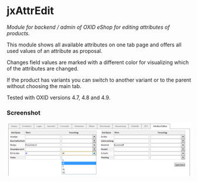 # jxAttrEdit

*Module for backend / admin of OXID eShop for editing attributes of products.*

This module shows all available attributes on one tab page and offers all used values of an attribute as proposal.  

Changes field values are marked with a different color for visualizing which of the attributes are changed.

If the product has variants you can switch to another variant or to the parent without choosing the main tab.

Tested with OXID versions 4.7, 4.8 and 4.9. 

### Screenshot ###
![](https://github.com/job963/jxAttrEdit/raw/develop/docs/img/editattributes.jpg)

